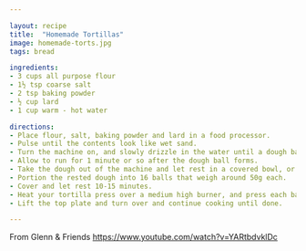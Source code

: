 ```yaml
---

layout: recipe
title:  "Homemade Tortillas"
image: homemade-torts.jpg
tags: bread

ingredients:
- 3 cups all purpose flour
- 1½ tsp coarse salt
- 2 tsp baking powder
- ½ cup lard
- 1 cup warm - hot water

directions:
- Place flour, salt, baking powder and lard in a food processor.
- Pulse until the contents look like wet sand.
- Turn the machine on, and slowly drizzle in the water until a dough ball forms.
- Allow to run for 1 minute or so after the dough ball forms.
- Take the dough out of the machine and let rest in a covered bowl, or wrapped in cling film for 30-45 minutes.
- Portion the rested dough into 16 balls that weigh around 50g each.
- Cover and let rest 10-15 minutes.
- Heat your tortilla press over a medium high burner, and press each ball individually for 15-20 seconds.
- Lift the top plate and turn over and continue cooking until done.

---
```


From Glenn & Friends 
https://www.youtube.com/watch?v=YARtbdvklDc
